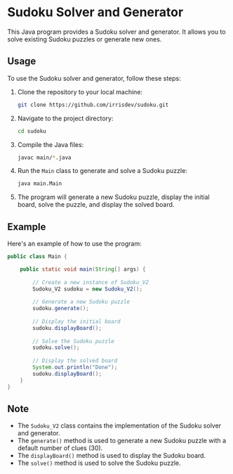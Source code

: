 # Sudoku Solver and Generator

This Java program provides a Sudoku solver and generator. It allows you to solve existing Sudoku puzzles or generate new ones.

## Usage

To use the Sudoku solver and generator, follow these steps:

1. Clone the repository to your local machine:

   ```bash
   git clone https://github.com/irrisdev/sudoku.git
   ```

2. Navigate to the project directory:

   ```bash
   cd sudoku
   ```

3. Compile the Java files:

   ```bash
   javac main/*.java
   ```

4. Run the `Main` class to generate and solve a Sudoku puzzle:

   ```bash
   java main.Main
   ```

5. The program will generate a new Sudoku puzzle, display the initial board, solve the puzzle, and display the solved board.

## Example

Here's an example of how to use the program:

```java
public class Main {

    public static void main(String[] args) {
        
        // Create a new instance of Sudoku_V2
        Sudoku_V2 sudoku = new Sudoku_V2();
        
        // Generate a new Sudoku puzzle
        sudoku.generate();
        
        // Display the initial board
        sudoku.displayBoard();
        
        // Solve the Sudoku puzzle
        sudoku.solve();
        
        // Display the solved board
        System.out.println("Done");
        sudoku.displayBoard();
    }
}
```

## Note

- The `Sudoku_V2` class contains the implementation of the Sudoku solver and generator.
- The `generate()` method is used to generate a new Sudoku puzzle with a default number of clues (30).
- The `displayBoard()` method is used to display the Sudoku board.
- The `solve()` method is used to solve the Sudoku puzzle.
